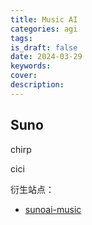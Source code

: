 ```yaml
---
title: Music AI
categories: agi
tags: 
is_draft: false
date: 2024-03-29
keywords: 
cover: 
description: 
---
```


## Suno

chirp 

cici

衍生站点：

- [sunoai-music](https://sunoai-music.com/)